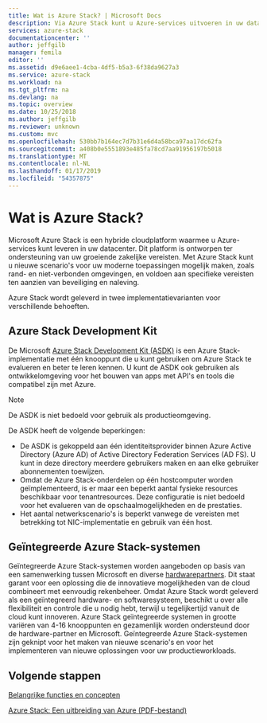 ```yaml
---
title: Wat is Azure Stack? | Microsoft Docs
description: Via Azure Stack kunt u Azure-services uitvoeren in uw datacenter.
services: azure-stack
documentationcenter: ''
author: jeffgilb
manager: femila
editor: ''
ms.assetid: d9e6aee1-4cba-4df5-b5a3-6f38da9627a3
ms.service: azure-stack
ms.workload: na
ms.tgt_pltfrm: na
ms.devlang: na
ms.topic: overview
ms.date: 10/25/2018
ms.author: jeffgilb
ms.reviewer: unknown
ms.custom: mvc
ms.openlocfilehash: 530bb7b164ec7d7b31e6d4a58bca97aa17dc62fa
ms.sourcegitcommit: a408b0e5551893e485fa78cd7aa91956197b5018
ms.translationtype: MT
ms.contentlocale: nl-NL
ms.lasthandoff: 01/17/2019
ms.locfileid: "54357875"
---
```

# <a name="what-is-azure-stack"></a>Wat is Azure Stack?

Microsoft Azure Stack is een hybride cloudplatform waarmee u Azure-services kunt leveren in uw datacenter. Dit platform is ontworpen ter ondersteuning van uw groeiende zakelijke vereisten. Met Azure Stack kunt u nieuwe scenario's voor uw moderne toepassingen mogelijk maken, zoals rand- en niet-verbonden omgevingen, en voldoen aan specifieke vereisten ten aanzien van beveiliging en naleving.

Azure Stack wordt geleverd in twee implementatievarianten voor verschillende behoeften.


## <a name="azure-stack-development-kit"></a>Azure Stack Development Kit

De Microsoft [Azure Stack Development Kit (ASDK)](./asdk/asdk-what-is.md) is een Azure Stack-implementatie met één knooppunt die u kunt gebruiken om Azure Stack te evalueren en beter te leren kennen.  U kunt de ASDK ook gebruiken als ontwikkelomgeving voor het bouwen van apps met API's en tools die compatibel zijn met Azure.

>[!Note]
>De ASDK is niet bedoeld voor gebruik als productieomgeving.

De ASDK heeft de volgende beperkingen:

* De ASDK is gekoppeld aan één identiteitsprovider binnen Azure Active Directory (Azure AD) of Active Directory Federation Services (AD FS). U kunt in deze directory meerdere gebruikers maken en aan elke gebruiker abonnementen toewijzen.
* Omdat de Azure Stack-onderdelen op één hostcomputer worden geïmplementeerd, is er maar een beperkt aantal fysieke resources beschikbaar voor tenantresources. Deze configuratie is niet bedoeld voor het evalueren van de opschaalmogelijkheden en de prestaties.
* Het aantal netwerkscenario's is beperkt vanwege de vereisten met betrekking tot NIC-implementatie en gebruik van één host.

## <a name="azure-stack-integrated-systems"></a>Geïntegreerde Azure Stack-systemen
Geïntegreerde Azure Stack-systemen worden aangeboden op basis van een samenwerking tussen Microsoft en diverse [hardwarepartners](https://azure.microsoft.com/overview/azure-stack/integrated-systems/). Dit staat garant voor een oplossing die de innovatieve mogelijkheden van de cloud combineert met eenvoudig rekenbeheer. Omdat Azure Stack wordt geleverd als een geïntegreerd hardware- en softwaresysteem, beschikt u over alle flexibiliteit en controle die u nodig hebt, terwijl u tegelijkertijd vanuit de cloud kunt innoveren. Azure Stack geïntegreerde systemen in grootte variëren van 4-16 knooppunten en gezamenlijk worden ondersteund door de hardware-partner en Microsoft.  Geïntegreerde Azure Stack-systemen zijn geknipt voor het maken van nieuwe scenario's en voor het implementeren van nieuwe oplossingen voor uw productieworkloads.

## <a name="next-steps"></a>Volgende stappen

[Belangrijke functies en concepten](azure-stack-key-features.md)

[Azure Stack: Een uitbreiding van Azure (PDF-bestand)](https://azure.microsoft.com/resources/azure-stack-an-extension-of-azure/)
